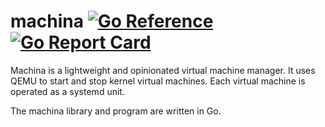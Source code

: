 machina
[![Go Reference](https://pkg.go.dev/badge/github.com/gentlemanautomaton/machina.svg)](https://pkg.go.dev/github.com/gentlemanautomaton/machina)
[![Go Report Card](https://goreportcard.com/badge/github.com/gentlemanautomaton/machina)](https://goreportcard.com/report/github.com/gentlemanautomaton/machina)
====

Machina is a lightweight and opinionated virtual machine manager. It uses
QEMU to start and stop kernel virtual machines. Each virtual machine is
operated as a systemd unit.

The machina library and program are written in Go.
